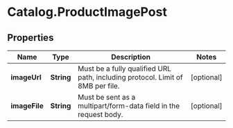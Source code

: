 # Catalog.ProductImagePost

## Properties
Name | Type | Description | Notes
------------ | ------------- | ------------- | -------------
**imageUrl** | **String** | Must be a fully qualified URL path, including protocol. Limit of 8MB per file.   | [optional] 
**imageFile** | **String** | Must be sent as a multipart/form-data field in the request body.  | [optional] 
